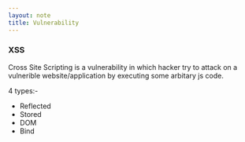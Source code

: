 ```yaml
---
layout: note
title: Vulnerability
---
```


### XSS

Cross Site Scripting is a vulnerability in which hacker try to attack on a vulnerible website/application by executing some arbitary js code.

4 types:- 
- Reflected 
- Stored 
- DOM
- Bind
